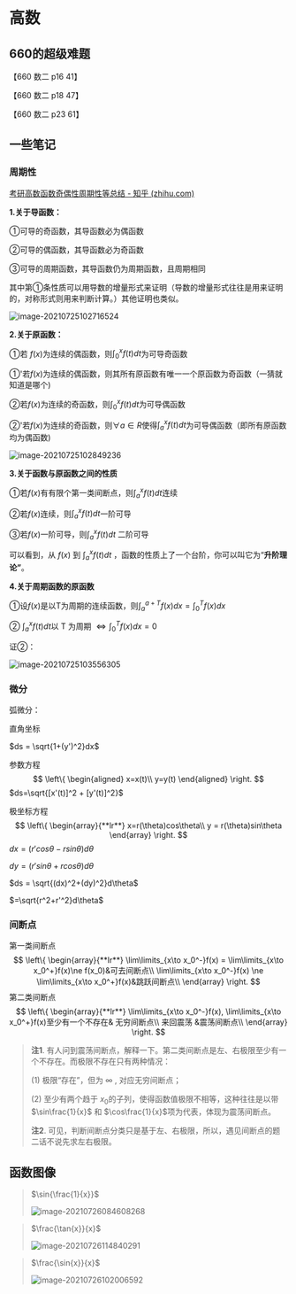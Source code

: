 # 高数

## 660的超级难题

【660 数二 p16 41】

【660 数二 p18 47】

【660 数二 p23 61】



## 一些笔记

### 周期性

[考研高数函数奇偶性周期性等总结 - 知乎 (zhihu.com)](https://zhuanlan.zhihu.com/p/62392945)

**1.关于导函数：**

①可导的奇函数，其导函数必为偶函数

②可导的偶函数，其导函数必为奇函数

③可导的周期函数，其导函数仍为周期函数，且周期相同

其中第①条性质可以用导数的增量形式来证明（导数的增量形式往往是用来证明的，对称形式则用来判断计算。）其他证明也类似。

![image-20210725102716524](C:\Users\12547\AppData\Roaming\Typora\typora-user-images\image-20210725102716524.png)

**2.关于原函数：**

①若 $f(x)$​ 为连续的偶函数，则$\int_{0}^{x}f(t)dt$​为可导奇函数

①'若$f(x)$为连续的偶函数，则其所有原函数有唯一一个原函数为奇函数（一猜就知道是哪个)

②若$f(x)$为连续的奇函数，则$\int_{0}^{x}f(t)dt$为可导偶函数

②'若$f(x)$为连续的奇函数，则$\forall a \in R$使得$\int_{a}^{x}f(t)dt$为可导偶函数（即所有原函数均为偶函数)

![image-20210725102849236](C:\Users\12547\AppData\Roaming\Typora\typora-user-images\image-20210725102849236.png)

**3.关于函数与原函数之间的性质**

①若$f(x)$有有限个第一类间断点，则$\int_{a}^{x}f(t)dt$连续

②若$f(x)$连续，则$\int_{a}^{x}f(t)dt$一阶可导

③若$f(x)$一阶可导，则$\int_{a}^{x}f(t)dt$ 二阶可导

可以看到，从 $f(x)$ 到 $\int_{a}^{x}f(t)dt$ ，函数的性质上了一个台阶，你可以叫它为“**升阶理论”**。

**4.关于周期函数的原函数**

①设$f(x)$​是以T为周期的连续函数，则$\int_{a}^{a+T}f(x)dx = \int_{0}^{T}f(x)dx$​

② $\int_{a}^{x}f(t)dt$​以 T 为周期 $\iff\int_{0}^{T}f(x)dx=0$​ 

证②：

![image-20210725103556305](C:\Users\12547\AppData\Roaming\Typora\typora-user-images\image-20210725103556305.png)



###  微分

弧微分：

直角坐标

$ds = \sqrt{1+(y')^2}dx$​

参数方程
$$
\left\{
\begin{aligned}
x=x(t)\\
y=y(t)
\end{aligned}
\right.
$$
$ds=\sqrt{[x'(t)]^2 + [y'(t)]^2}$

极坐标方程
$$
\left\{
\begin{array}{**lr**}
x=r(\theta)cos\theta\\
y = r(\theta)sin\theta
\end{array}
\right.
$$
$dx = (r'cos\theta-rsin\theta)d\theta$​

$dy=(r'sin\theta +rcos\theta)d\theta$

$ds = \sqrt{(dx)^2+(dy)^2}d\theta$​

$=\sqrt{r^2+r'^2}d\theta$​

### 间断点

第一类间断点
$$
\left\{
\begin{array}{**lr**}
\lim\limits_{x\to x_0^-}f(x) = \lim\limits_{x\to x_0^+}f(x)\ne f(x_0)&可去间断点\\
\lim\limits_{x\to x_0^-}f(x) \ne \lim\limits_{x\to x_0^+}f(x)&跳跃间断点\\
\end{array}
\right.
$$
第二类间断点
$$
\left\{
\begin{array}{**lr**}
\lim\limits_{x\to x_0^-}f(x), \lim\limits_{x\to x_0^+}f(x)至少有一个不存在& 无穷间断点\\
来回震荡 &震荡间断点\\
\end{array}
\right.
$$


>**注1**. 有人问到震荡间断点，解释一下。第二类间断点是左、右极限至少有一个不存在。而极限不存在只有两种情况：
>
>(1) 极限“存在”，但为 $\infty$​ , 对应无穷间断点；
>
>(2) 至少有两个趋于 $x_0$​ 的子列，使得函数值极限不相等，这种往往是以带$\sin\frac{1}{x}$  和 $\cos\frac{1}{x}$项为代表，体现为震荡间断点。
>
>**注2**. 可见，判断间断点分类只是基于左、右极限，所以，遇见间断点的题二话不说先求左右极限。

## 函数图像

> $\sin{\frac{1}{x}}$
>
> ![image-20210726084608268](C:\Users\12547\AppData\Roaming\Typora\typora-user-images\image-20210726084608268.png)

> $\frac{\tan{x}}{x}$
>
> ![image-20210726114840291](C:\Users\12547\AppData\Roaming\Typora\typora-user-images\image-20210726114840291.png)



> $\frac{\sin{x}}{x}$
>
> ![image-20210726102006592](C:\Users\12547\AppData\Roaming\Typora\typora-user-images\image-20210726102006592.png)
